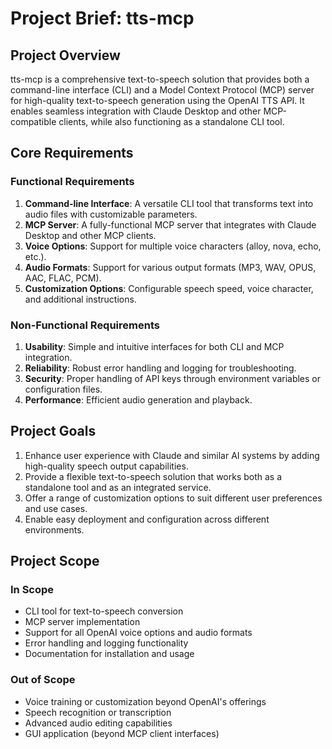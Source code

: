 # Project Brief: tts-mcp

## Project Overview
tts-mcp is a comprehensive text-to-speech solution that provides both a command-line interface (CLI) and a Model Context Protocol (MCP) server for high-quality text-to-speech generation using the OpenAI TTS API. It enables seamless integration with Claude Desktop and other MCP-compatible clients, while also functioning as a standalone CLI tool.

## Core Requirements

### Functional Requirements
1. **Command-line Interface**: A versatile CLI tool that transforms text into audio files with customizable parameters.
2. **MCP Server**: A fully-functional MCP server that integrates with Claude Desktop and other MCP clients.
3. **Voice Options**: Support for multiple voice characters (alloy, nova, echo, etc.).
4. **Audio Formats**: Support for various output formats (MP3, WAV, OPUS, AAC, FLAC, PCM).
5. **Customization Options**: Configurable speech speed, voice character, and additional instructions.

### Non-Functional Requirements
1. **Usability**: Simple and intuitive interfaces for both CLI and MCP integration.
2. **Reliability**: Robust error handling and logging for troubleshooting.
3. **Security**: Proper handling of API keys through environment variables or configuration files.
4. **Performance**: Efficient audio generation and playback.

## Project Goals
1. Enhance user experience with Claude and similar AI systems by adding high-quality speech output capabilities.
2. Provide a flexible text-to-speech solution that works both as a standalone tool and as an integrated service.
3. Offer a range of customization options to suit different user preferences and use cases.
4. Enable easy deployment and configuration across different environments.

## Project Scope
### In Scope
- CLI tool for text-to-speech conversion
- MCP server implementation
- Support for all OpenAI voice options and audio formats
- Error handling and logging functionality
- Documentation for installation and usage

### Out of Scope
- Voice training or customization beyond OpenAI's offerings
- Speech recognition or transcription
- Advanced audio editing capabilities
- GUI application (beyond MCP client interfaces)

